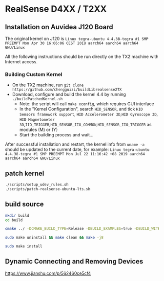 # RealSense D4XX / T2XX

## Installation on Auvidea J120 Board

The original kernel on J120 is `Linux tegra-ubuntu 4.4.38-tegra #1 SMP PREEMPT Mon Apr 30 16:06:06 CEST 2018 aarch64 aarch64 aarch64 GNU/Linux`

All the following instructions should be run directly on the TX2 machine with Internet access.

### Building Custom Kernel

- On the TX2 machine, run `git clone https://github.com/chengguizi/buildLibrealsense2TX`
- Download, configure and build the kernel 4.4 by running `./buildPatchedKernel.sh`
  - Note: the script will call `make xconfig`, which requires GUI interface
  - In the "Kernel Configuration", search `HID_SENSOR`, and tick `HID Sensors framework support`, `HID Accelerometer 3D`,`HID Gyroscope 3D`, `HID Magnetometer 3D`,`IIO_TRIGGER`,`HID_SENSOR_IIO_COMMON`,`HID_SENSOR_IIO_TRIGGER` as modules (M) or (Y)
  - Start the building process and wait...

After successful installation and restart, the kernel info from `uname -a` should be updated to the current date, for example:
`Linux tegra-ubuntu 4.4.38-tegra #1 SMP PREEMPT Mon Jul 22 11:16:42 +08 2019 aarch64 aarch64 aarch64 GNU/Linux`

## patch kernel
``` bash
./scripts/setup_udev_rules.sh
./scripts/patch-realsense-ubuntu-lts.sh
```


## build source

``` bash
mkdir build
cd build

cmake ../ -DCMAKE_BUILD_TYPE=Release -DBUILD_EXAMPLES=true -DBUILD_WITH_TM2=true

sudo make uninstall && make clean && make -j8

sudo make install
```

## Dynamic Connecting and Removing Devices

https://www.jianshu.com/p/562460ce5cf4